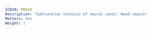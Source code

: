 ```yaml
---
ICD10: M9920
Description: "Subluxation stenosis of neural canal: Head region"
Matters: Yes
Weight: 1
---
```

